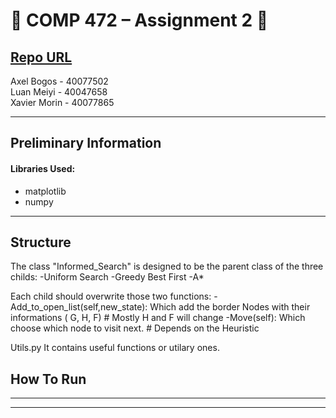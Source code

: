 # :beers: COMP 472 – Assignment 2 :tiger:

[Repo URL](https://github.com/AxelBogos/COMP472_A2) <br>
---

Axel Bogos - 40077502 <br>
Luan Meiyi - 40047658 <br>
Xavier Morin - 40077865

---

## Preliminary Information



#### Libraries Used:
* matplotlib
* numpy

---
## Structure
The class "Informed_Search" is designed to be the parent class of the three childs:
  -Uniform Search
  -Greedy Best First
  -A*
  
Each child should overwrite those two functions:
-Add_to_open_list(self,new_state):
  Which add the border Nodes with their informations ( G, H, F) # Mostly H and F will change
-Move(self):
  Which choose which node to visit next. # Depends on the Heuristic

Utils.py
  It contains useful functions or utilary ones.
## How To Run 

---


---
